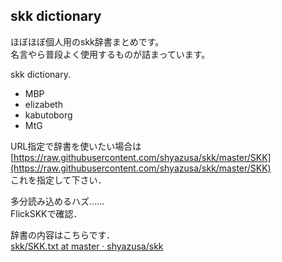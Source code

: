 skk dictionary
---

ほぼほぼ個人用のskk辞書まとめです。  
名言やら普段よく使用するものが詰まっています。  

skk dictionary.
* MBP
* elizabeth
* kabutoborg
* MtG

URL指定で辞書を使いたい場合は  
[https://raw.githubusercontent.com/shyazusa/skk/master/SKK](https://raw.githubusercontent.com/shyazusa/skk/master/SKK)  
これを指定して下さい．

多分読み込めるハズ……  
FlickSKKで確認．

辞書の内容はこちらです．  
[skk/SKK.txt at master · shyazusa/skk](https://github.com/shyazusa/skk/blob/master/SKK.txt)
